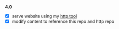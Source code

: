 **4.0**
- [x] serve website using my [http tool](https://github.com/BrandonMFong/http)
- [x] modify content to reference this repo and http repo
